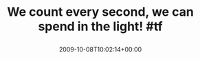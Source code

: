 ---
retweeted: false
source: <a href="http://twitter.com" rel="nofollow">Twitter Web Client</a>
entities:
  hashtags:
  - text: tf
    indices:
    - '50'
    - '53'
  symbols: []
  user_mentions: []
  urls: []
display_text_range:
- '0'
- '53'
favorite_count: '0'
id_str: '4705726543'
truncated: false
retweet_count: '0'
id: '4705726543'
created_at: Thu Oct 08 10:02:14 +0000 2009
favorited: false
full_text: 'We count every second, we can spend in the light! #tf'
lang: en
tags:
- tf
- pesos/twitter
date: '2009-10-08T10:02:14+00:00'
src: https://twitter.com/bascht/status/4705726543
original_url: https://twitter.com/bascht/status/4705726543
type: twitter_tweet
text: 'We count every second, we can spend in the light! #tf'
title: 'We count every second, we can spend in the light! #tf

  '

---